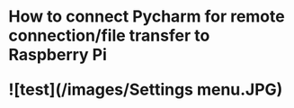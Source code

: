 <h1> How to connect Pycharm for remote connection/file transfer to Raspberry Pi
  
![test](/images/Settings menu.JPG)
